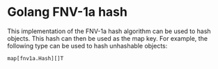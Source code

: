 # Golang FNV-1a hash

This implementation of the FNV-1a hash algorithm can be used to hash objects. This hash can then be used as the map
key.
For example, the following type can be used to hash unhashable objects:
```golang
map[fnv1a.Hash][]T
```
